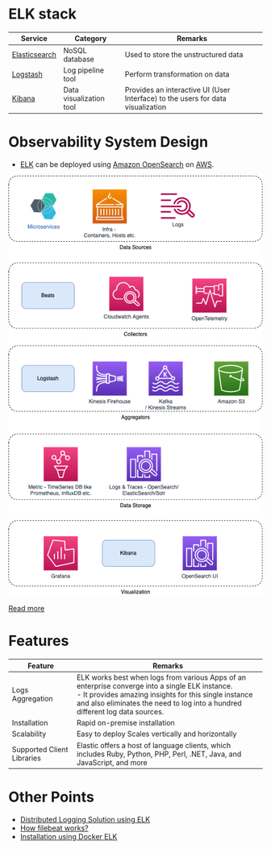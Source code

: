 # ELK stack

| Service                                                               | Category                | Remarks                                                                         |
|-----------------------------------------------------------------------|-------------------------|---------------------------------------------------------------------------------|
| [Elasticsearch](https://github.com/Anshul619/HLD-System-Designs/blob/main/1_Databases/9_Search-Databases/ElasticSearch) | NoSQL database          | Used to store the unstructured data                                             |
| [Logstash](https://www.elastic.co/logstash/)                          | Log pipeline tool       | Perform transformation on data                                                  |
| [Kibana](https://www.elastic.co/kibana/)                              | Data visualization tool | Provides an interactive UI (User Interface) to the users for data visualization |

# Observability System Design
- [ELK]() can be deployed using [Amazon OpenSearch](https://github.com/Anshul619/AWS-Services/tree/main/1_Databases/AmazonOpenSearch/Readme.md) on [AWS](https://github.com/Anshul619/AWS-Services/tree/main/).

![](ServersHealthObervabilityHLD.png)

[Read more](https://github.com/Anshul619/HLD-System-Designs/blob/main/0_UseCaseDesigns/ObervabilityLoggingSolution/Readme.md)

# Features

| Feature                    | Remarks                                                                                                                                                                                                                                     |
|----------------------------|---------------------------------------------------------------------------------------------------------------------------------------------------------------------------------------------------------------------------------------------|
| Logs Aggregation           | ELK works best when logs from various Apps of an enterprise converge into a single ELK instance.<br/>- It provides amazing insights for this single instance and also eliminates the need to log into a hundred different log data sources. |
| Installation               | Rapid on-premise installation                                                                                                                                                                                                               |
| Scalability                | Easy to deploy Scales vertically and horizontally                                                                                                                                                                                           |
| Supported Client Libraries | Elastic offers a host of language clients, which includes Ruby, Python, PHP, Perl, .NET, Java, and JavaScript, and more                                                                                                                     |

# Other Points
- [Distributed Logging Solution using ELK](https://github.com/Anshul619/HLD-System-Designs/blob/main/0_UseCaseDesigns/ObervabilityLoggingSolution/LoggingFileAggregation/Readme.md)
- [How filebeat works?](https://www.elastic.co/guide/en/beats/filebeat/current/how-filebeat-works.html)
- [Installation using Docker ELK](https://github.com/deviantony/docker-elk)